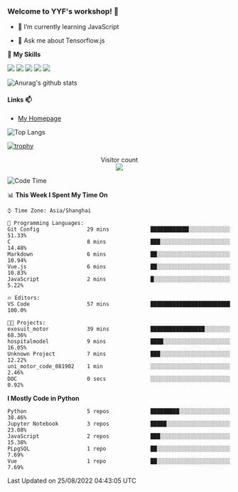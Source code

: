 ### Welcome to YYF's workshop! 👋

<!--
**YifeiYang210/YifeiYang210** is a ✨ _special_ ✨ repository because its `README.md` (this file) appears on your GitHub profile.

Here are some ideas to get you started:

- 🔭 I’m currently working on ...
- 🌱 I’m currently learning ...
- 👯 I’m looking to collaborate on ...
- 🤔 I’m looking for help with ...
- 💬 Ask me about ...
- 📫 How to reach me: ...
- 😄 Pronouns: ...
- ⚡ Fun fact: ...
-->

- 🌱 I’m currently learning JavaScript

- 💬 Ask me about Tensorflow.js

🌟 **My Skills**
<!-- [![](https://img.shields.io/badge/{徽标标题}-{徽标内容}-{徽标颜色}.svg)]({linkUrl}) -->

![](https://img.shields.io/badge/-Python-3f7fbd?logo=Python&logoColor=fff)
![](https://img.shields.io/badge/-DeepLearning-3f7fbd?logo=Pandas&logoColor=fff)
![](https://img.shields.io/badge/-Wechat-3f7fbd?logo=Wechat&logoColor=fff)
![](https://img.shields.io/badge/-C%2B%2B-3f7fbd?logo=C%2B%2B&logoColor=fff)
![](https://img.shields.io/badge/-JavaScript-3f7fbd?logo=JavaScript&logoColor=fff)

![Anurag's github stats](https://github-readme-stats.vercel.app/api?username=YifeiYang210&theme=maroongold)



#### Links 📫

* [My Homepage](https://YifeiYang210.github.io/blog/)

![Top Langs](https://github-readme-stats.vercel.app/api/top-langs/?username=YifeiYang210&hide=roff,c)

[![trophy](https://github-profile-trophy.vercel.app/?username=YifeiYang210&theme=dracula&row=2&column=3)](https://github.com/ryo-ma/github-profile-trophy)

<p align="center"> 
  Visitor count<br>
  <img src="https://profile-counter.glitch.me/YifeiYang210/count.svg" />
</p>

<!--START_SECTION:waka-->
![Code Time](http://img.shields.io/badge/Code%20Time-1%2C126%20hrs%2015%20mins-blue)

📊 **This Week I Spent My Time On** 

```text
⌚︎ Time Zone: Asia/Shanghai

💬 Programming Languages: 
Git Config               29 mins             ████████████░░░░░░░░░░░░░   51.33% 
C                        8 mins              ███░░░░░░░░░░░░░░░░░░░░░░   14.48% 
Markdown                 6 mins              ██░░░░░░░░░░░░░░░░░░░░░░░   10.94% 
Vue.js                   6 mins              ██░░░░░░░░░░░░░░░░░░░░░░░   10.83% 
JavaScript               2 mins              █░░░░░░░░░░░░░░░░░░░░░░░░   5.22%

🔥 Editors: 
VS Code                  57 mins             █████████████████████████   100.0%

🐱‍💻 Projects: 
exosuit_motor            39 mins             █████████████████░░░░░░░░   68.36% 
hospitalmodel            9 mins              ████░░░░░░░░░░░░░░░░░░░░░   16.05% 
Unknown Project          7 mins              ███░░░░░░░░░░░░░░░░░░░░░░   12.22% 
uni_motor_code_081902    1 min               ░░░░░░░░░░░░░░░░░░░░░░░░░   2.46% 
DOC                      0 secs              ░░░░░░░░░░░░░░░░░░░░░░░░░   0.92%

```

**I Mostly Code in Python** 

```text
Python                   5 repos             █████████░░░░░░░░░░░░░░░░   38.46% 
Jupyter Notebook         3 repos             █████░░░░░░░░░░░░░░░░░░░░   23.08% 
JavaScript               2 repos             ███░░░░░░░░░░░░░░░░░░░░░░   15.38% 
PLpgSQL                  1 repo              ██░░░░░░░░░░░░░░░░░░░░░░░   7.69% 
Vue                      1 repo              ██░░░░░░░░░░░░░░░░░░░░░░░   7.69%

```



 Last Updated on 25/08/2022 04:43:05 UTC
<!--END_SECTION:waka-->



